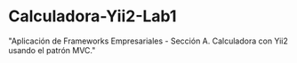 # Calculadora-Yii2-Lab1
"Aplicación de Frameworks Empresariales - Sección A. Calculadora con Yii2 usando el patrón MVC."
